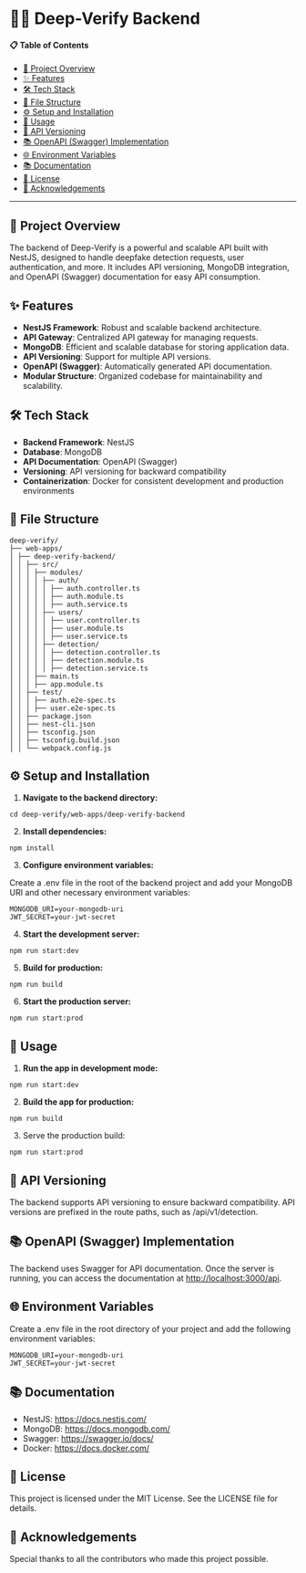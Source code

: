 # 🕵️‍♂️ Deep-Verify Backend

#### 📋 Table of Contents

- [📖 Project Overview](#-project-overview)
- [✨ Features](#-features)
- [🛠️ Tech Stack](#️-tech-stack)
- [📁 File Structure](#-file-structure)
- [⚙️ Setup and Installation](#%EF%B8%8F-setup-and-installation)
- [🚀 Usage](#-usage)
- [🔄 API Versioning](#-api-versioning)
- [📚 OpenAPI (Swagger) Implementation](#-openapi-swagger-implementation)
- [🌐 Environment Variables](#-environment-variables)
- [📚 Documentation](#-documentation)
- [📜 License](#-license)
- [🙏 Acknowledgements](#-acknowledgements)

---

## 📖 Project Overview

The backend of Deep-Verify is a powerful and scalable API built with NestJS, designed to handle deepfake detection requests, user authentication, and more. It includes API versioning, MongoDB integration, and OpenAPI (Swagger) documentation for easy API consumption.

## ✨ Features

- **NestJS Framework**: Robust and scalable backend architecture.
- **API Gateway**: Centralized API gateway for managing requests.
- **MongoDB**: Efficient and scalable database for storing application data.
- **API Versioning**: Support for multiple API versions.
- **OpenAPI (Swagger)**: Automatically generated API documentation.
- **Modular Structure**: Organized codebase for maintainability and scalability.

## 🛠️ Tech Stack

- **Backend Framework**: NestJS
- **Database**: MongoDB
- **API Documentation**: OpenAPI (Swagger)
- **Versioning**: API versioning for backward compatibility
- **Containerization**: Docker for consistent development and production environments

## 📁 File Structure

```
deep-verify/
├── web-apps/
│ ├── deep-verify-backend/
│ │ ├── src/
│ │ │ ├── modules/
│ │ │ │ ├── auth/
│ │ │ │ │ ├── auth.controller.ts
│ │ │ │ │ ├── auth.module.ts
│ │ │ │ │ ├── auth.service.ts
│ │ │ │ ├── users/
│ │ │ │ │ ├── user.controller.ts
│ │ │ │ │ ├── user.module.ts
│ │ │ │ │ ├── user.service.ts
│ │ │ │ ├── detection/
│ │ │ │ │ ├── detection.controller.ts
│ │ │ │ │ ├── detection.module.ts
│ │ │ │ │ ├── detection.service.ts
│ │ │ ├── main.ts
│ │ │ ├── app.module.ts
│ │ ├── test/
│ │ │ ├── auth.e2e-spec.ts
│ │ │ ├── user.e2e-spec.ts
│ │ ├── package.json
│ │ ├── nest-cli.json
│ │ ├── tsconfig.json
│ │ ├── tsconfig.build.json
│ │ └── webpack.config.js
```

## ⚙️ Setup and Installation

1. **Navigate to the backend directory:**

```
cd deep-verify/web-apps/deep-verify-backend
```

2. **Install dependencies:**

```
npm install
```

3. **Configure environment variables:**

Create a .env file in the root of the backend project and add your MongoDB URI and other necessary environment variables:

```
MONGODB_URI=your-mongodb-uri
JWT_SECRET=your-jwt-secret
```

4. **Start the development server:**

```
npm run start:dev
```

5. **Build for production:**

```
npm run build
```

6. **Start the production server:**

```
npm run start:prod
```

## 🚀 Usage

1. **Run the app in development mode:**

```
npm run start:dev
```

2. **Build the app for production:**

```
npm run build
```

3. Serve the production build:

```
npm run start:prod
```

## 🔄 API Versioning

The backend supports API versioning to ensure backward compatibility. API versions are prefixed in the route paths, such as /api/v1/detection.

## 📚 OpenAPI (Swagger) Implementation

The backend uses Swagger for API documentation. Once the server is running, you can access the documentation at <http://localhost:3000/api>.

## 🌐 Environment Variables

Create a .env file in the root directory of your project and add the following environment variables:

```
MONGODB_URI=your-mongodb-uri
JWT_SECRET=your-jwt-secret
```

## 📚 Documentation

- NestJS: <https://docs.nestjs.com/>
- MongoDB: <https://docs.mongodb.com/>
- Swagger: <https://swagger.io/docs/>
- Docker: <https://docs.docker.com/>

## 📜 License

This project is licensed under the MIT License. See the LICENSE file for details.

## 🙏 Acknowledgements

Special thanks to all the contributors who made this project possible.
